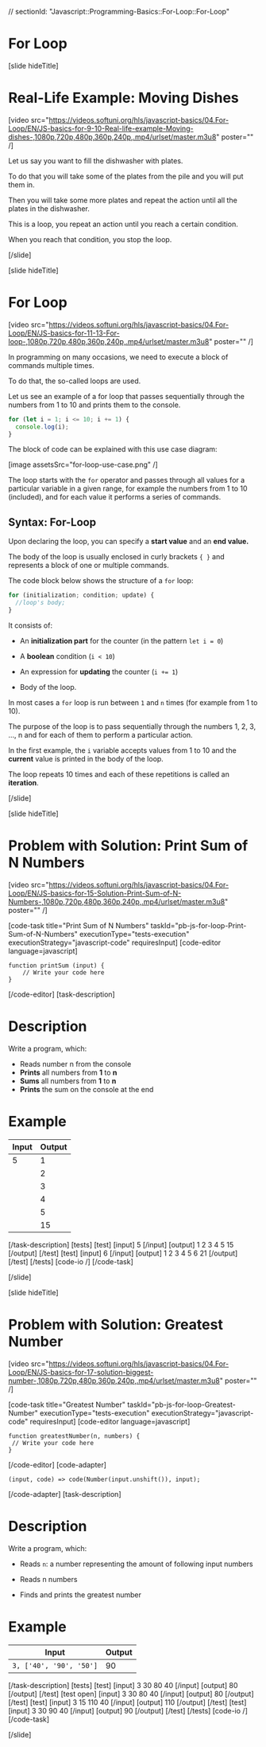 // sectionId: "Javascript::Programming-Basics::For-Loop::For-Loop"

# For Loop

[slide hideTitle]
# Real-Life Example: Moving Dishes

[video src="https://videos.softuni.org/hls/javascript-basics/04.For-Loop/EN/JS-basics-for-9-10-Real-life-example-Moving-dishes-,1080p,720p,480p,360p,240p,.mp4/urlset/master.m3u8" poster="" /]

Let us say you want to fill the dishwasher with plates.

To do that you will take some of the plates from the pile and you will put them in.

Then you will take some more plates and repeat the action until all the plates in the dishwasher.

This is a loop, you repeat an action until you reach a certain condition.

When you reach that condition, you stop the loop.

[/slide]

[slide hideTitle]
# For Loop

[video src="https://videos.softuni.org/hls/javascript-basics/04.For-Loop/EN/JS-basics-for-11-13-For-loop-,1080p,720p,480p,360p,240p,.mp4/urlset/master.m3u8" poster="" /]

In programming on many occasions, we need to execute a block of commands multiple times. 

To do that, the so-called loops are used. 

Let us see an example of a for loop that passes sequentially through the numbers from 1 to 10 and prints them to the console. 
```js live
for (let i = 1; i <= 10; i += 1) {
  console.log(i);
}
```

The block of code can be explained with this use case diagram:

[image assetsSrc="for-loop-use-case.png" /]

The loop starts with the `for` operator and passes through all values for a particular variable in a given range, for example the numbers from 1 to 10 (included), and for each value it performs a series of commands. 

## Syntax: For-Loop 

Upon declaring the loop, you can specify a **start value** and an **end value.** 

The body of the loop is usually enclosed in curly brackets `{ }` and represents a block of one or multiple commands. 

The code block below shows the structure of a `for` loop: 

``` js
for (initialization; condition; update) {
  //loop's body;
}
```

It consists of:

* An **initialization part** for the counter (in the pattern `let i = 0`)

* A **boolean** condition (`i < 10`)

* An expression for **updating** the counter (``i += 1``)

* Body of the loop.

In most cases a `for` loop is run between `1` and `n` times (for example from 1 to 10).

The purpose of the loop is to pass sequentially through the numbers 1, 2, 3, …, n and for each of them to perform a particular action.

In the first example, the `i` variable accepts values from 1 to 10 and the **current** value is printed in the body of the loop.

The loop repeats 10 times and each of these repetitions is called an **iteration**.

[/slide]

[slide hideTitle]
# Problem with Solution: Print Sum of N Numbers

[video src="https://videos.softuni.org/hls/javascript-basics/04.For-Loop/EN/JS-basics-for-15-Solution-Print-Sum-of-N-Numbers-,1080p,720p,480p,360p,240p,.mp4/urlset/master.m3u8" poster="" /]

[code-task title="Print Sum of N Numbers" taskId="pb-js-for-loop-Print-Sum-of-N-Numbers" executionType="tests-execution" executionStrategy="javascript-code" requiresInput]
[code-editor language=javascript]
```
function printSum (input) {
    // Write your code here
}
```
[/code-editor]
[task-description]
# Description
Write a program, which:

* Reads number n from the console
* **Prints** all numbers from **1** to **n**
* **Sums** all numbers from **1** to **n**
* **Prints** the sum on the console at the end

# Example
  | **Input** | **Output** |
| --- | --- |
|5| 1 |
|| 2 |
|| 3 |
|| 4 |
|| 5 |
|| 15 |

[/task-description]
[tests]
[test]
[input]
5
[/input]
[output]
1
2
3
4
5
15
[/output]
[/test]
[test]
[input]
6
[/input]
[output]
1
2
3
4
5
6
21
[/output]
[/test]
[/tests]
[code-io /]
[/code-task]

[/slide]


[slide hideTitle]
# Problem with Solution: Greatest Number

[video src="https://videos.softuni.org/hls/javascript-basics/04.For-Loop/EN/JS-basics-for-17-solution-biggest-number-,1080p,720p,480p,360p,240p,.mp4/urlset/master.m3u8" poster="" /]


[code-task title="Greatest Number" taskId="pb-js-for-loop-Greatest-Number" executionType="tests-execution" executionStrategy="javascript-code" requiresInput]
[code-editor language=javascript]
```
function greatestNumber(n, numbers) {
 // Write your code here
}
```
[/code-editor]
[code-adapter]
```
(input, code) => code(Number(input.unshift()), input);
```
[/code-adapter]
[task-description]
# Description
Write a program, which: 

* Reads `n`: a number representing the amount of following input numbers 

* Reads n numbers 

* Finds and prints the greatest number 

# Example
| **Input** | **Output** |
| --- | --- |
|`3, ['40', '90', '50']`| 90 |


[/task-description]
[tests]
[test]
[input]
3
30
80
40
[/input]
[output]
80
[/output]
[/test]
[test  open]
[input]
3
30
80
40
[/input]
[output]
80
[/output]
[/test]
[test]
[input]
3
15
110
40
[/input]
[output]
110
[/output]
[/test]
[test]
[input]
3
30
90
40
[/input]
[output]
90
[/output]
[/test]
[/tests]
[code-io /]
[/code-task]

[/slide]


